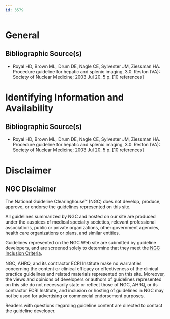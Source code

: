```yaml
---
id: 3579
---
```


# General

## Bibliographic Source(s)

- Royal HD, Brown ML, Drum DE, Nagle CE, Sylvester JM, Ziessman HA. Procedure guideline for hepatic and splenic imaging, 3.0. Reston (VA): Society of Nuclear Medicine; 2003 Jul 20. 5 p. [10 references]

# Identifying Information and Availability

## Bibliographic Source(s)

- Royal HD, Brown ML, Drum DE, Nagle CE, Sylvester JM, Ziessman HA. Procedure guideline for hepatic and splenic imaging, 3.0. Reston (VA): Society of Nuclear Medicine; 2003 Jul 20. 5 p. [10 references]

# Disclaimer

## NGC Disclaimer

The National Guideline Clearinghouse™ (NGC) does not develop, produce, approve, or endorse the guidelines represented on this site.

All guidelines summarized by NGC and hosted on our site are produced under the auspices of medical specialty societies, relevant professional associations, public or private organizations, other government agencies, health care organizations or plans, and similar entities.

Guidelines represented on the NGC Web site are submitted by guideline developers, and are screened solely to determine that they meet the [NGC Inclusion Criteria](/help-and-about/summaries/inclusion-criteria).

NGC, AHRQ, and its contractor ECRI Institute make no warranties concerning the content or clinical efficacy or effectiveness of the clinical practice guidelines and related materials represented on this site. Moreover, the views and opinions of developers or authors of guidelines represented on this site do not necessarily state or reflect those of NGC, AHRQ, or its contractor ECRI Institute, and inclusion or hosting of guidelines in NGC may not be used for advertising or commercial endorsement purposes.

Readers with questions regarding guideline content are directed to contact the guideline developer.

